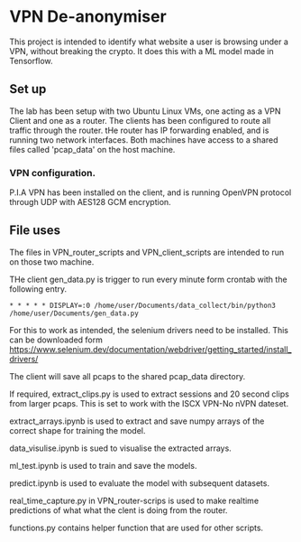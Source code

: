 # VPN De-anonymiser

This project is intended to identify what website a user is browsing under a VPN, without breaking the crypto.
It does this with a ML model made in Tensorflow.

## Set up

The lab has been setup with two Ubuntu Linux VMs, one acting as a VPN Client and one as a router. The clients has been configured to route all traffic through the router. tHe router has IP forwarding enabled, and is running two network interfaces. Both machines have access to a shared files called 'pcap_data' on the host machine.

### VPN configuration.

P.I.A VPN has been installed on the client, and is running OpenVPN protocol through UDP with AES128 GCM encryption.

## File uses

The files in VPN_router_scripts and VPN_client_scripts are intended to run on those two machine.

THe client gen_data.py is trigger to run every minute form crontab with the following entry.

```
* * * * * DISPLAY=:0 /home/user/Documents/data_collect/bin/python3 /home/user/Documents/gen_data.py
```

For this to work as intended, the selenium drivers need to be installed. This can be downloaded form https://www.selenium.dev/documentation/webdriver/getting_started/install_drivers/

The client will save all pcaps to the shared pcap_data directory.

If required, extract_clips.py is used to extract sessions and 20 second clips from larger pcaps. This is set to work with the ISCX VPN-No nVPN dateset.

extract_arrays.ipynb is used to extract and save numpy arrays of the correct shape for training the model.

data_visulise.ipynb is sued to visualise the extracted arrays.

ml_test.ipynb is used to train and save the models. 

predict.ipynb is used to evaluate the model with subsequent datasets.

real_time_capture.py in VPN_router-scrips is used to make realtime predictions of what what the clent is doing from the router. 

functions.py contains helper function that are used for other scripts. 